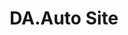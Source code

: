 ---
title: DA.Auto Site
category: Web Desing
category_slug: f-webd
type: gallery
image: assets/img/works/da-auto_site/logo.jpg
gallery: assets/img/works/da-auto_site/logo_00.jpg,assets/img/works/da-auto_site/logo_01.jpg,assets/img/works/da-auto_site/homepage.jpg,assets/img/works/da-auto_site/listing_rows.jpg,assets/img/works/da-auto_site/listing.jpg,assets/img/works/da-auto_site/blog_medium-image.jpg,assets/img/works/da-auto_site/blog_small-image.jpg,assets/img/works/da-auto_site/contact.jpg,assets/img/works/da-auto_site/detail.jpg,assets/img/works/da-auto_site/faq.jpg,assets/img/works/da-auto_site/our_agents.jpg,assets/img/works/da-auto_site/about_us.jpg,assets/img/works/da-auto_site/add.jpg,assets/img/works/da-auto_site/404.jpg
---